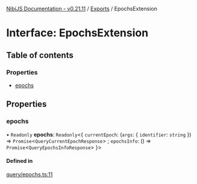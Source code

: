 [NibiJS Documentation - v0.21.11](../intro.md) / [Exports](../modules.md) / EpochsExtension

# Interface: EpochsExtension

## Table of contents

### Properties

- [epochs](EpochsExtension.md#epochs)

## Properties

### epochs

• `Readonly` **epochs**: `Readonly`<{ `currentEpoch`: (`args`: { `identifier`: `string` }) => `Promise`<`QueryCurrentEpochResponse`\> ; `epochsInfo`: () => `Promise`<`QueryEpochsInfoResponse`\> }\>

#### Defined in

[query/epochs.ts:11](https://github.com/NibiruChain/ts-sdk/blob/ed391cf/packages/nibijs/src/query/epochs.ts#L11)
